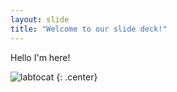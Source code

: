 ```yaml
---
layout: slide
title: "Welcome to our slide deck!"
---
```


Hello I'm here!

![labtocat](https://octodex.github.com/images/labtocat.png)
{: .center}
